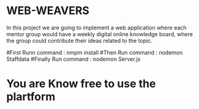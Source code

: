 # WEB-WEAVERS
In this project we are going to implement a web application where each mentor group would have a weekly digital online knowledge board, where the group could contribute their ideas related to the topic.


#First Runn command : nmpm install
#Then  Run command  : nodemon Staffdata
#Finally Run command : nodemon Server.js

# You are Know free to use the plartform

